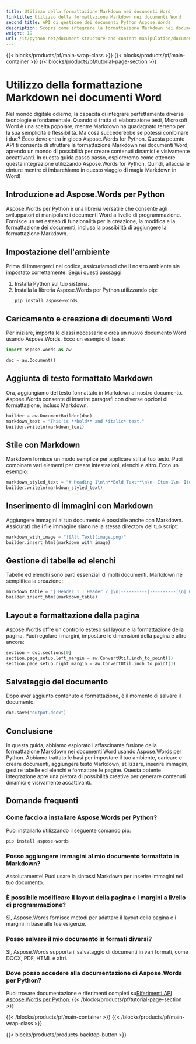 ```yaml
---
title: Utilizzo della formattazione Markdown nei documenti Word
linktitle: Utilizzo della formattazione Markdown nei documenti Word
second_title: API di gestione dei documenti Python Aspose.Words
description: Scopri come integrare la formattazione Markdown nei documenti Word usando Aspose.Words per Python. Guida passo passo con esempi di codice per la creazione di contenuti dinamici e visivamente accattivanti.
weight: 19
url: /it/python-net/document-structure-and-content-manipulation/document-markdown/
---
```


{{< blocks/products/pf/main-wrap-class >}}
{{< blocks/products/pf/main-container >}}
{{< blocks/products/pf/tutorial-page-section >}}

# Utilizzo della formattazione Markdown nei documenti Word


Nel mondo digitale odierno, la capacità di integrare perfettamente diverse tecnologie è fondamentale. Quando si tratta di elaborazione testi, Microsoft Word è una scelta popolare, mentre Markdown ha guadagnato terreno per la sua semplicità e flessibilità. Ma cosa succederebbe se potessi combinare i due? Ecco dove entra in gioco Aspose.Words for Python. Questa potente API ti consente di sfruttare la formattazione Markdown nei documenti Word, aprendo un mondo di possibilità per creare contenuti dinamici e visivamente accattivanti. In questa guida passo passo, esploreremo come ottenere questa integrazione utilizzando Aspose.Words for Python. Quindi, allaccia le cinture mentre ci imbarchiamo in questo viaggio di magia Markdown in Word!

## Introduzione ad Aspose.Words per Python

Aspose.Words per Python è una libreria versatile che consente agli sviluppatori di manipolare i documenti Word a livello di programmazione. Fornisce un set esteso di funzionalità per la creazione, la modifica e la formattazione dei documenti, inclusa la possibilità di aggiungere la formattazione Markdown.

## Impostazione dell'ambiente

Prima di immergerci nel codice, assicuriamoci che il nostro ambiente sia impostato correttamente. Segui questi passaggi:

1. Installa Python sul tuo sistema.
2. Installa la libreria Aspose.Words per Python utilizzando pip:
   ```bash
   pip install aspose-words
   ```

## Caricamento e creazione di documenti Word

Per iniziare, importa le classi necessarie e crea un nuovo documento Word usando Aspose.Words. Ecco un esempio di base:

```python
import aspose.words as aw

doc = aw.Document()
```

## Aggiunta di testo formattato Markdown

Ora, aggiungiamo del testo formattato in Markdown al nostro documento. Aspose.Words consente di inserire paragrafi con diverse opzioni di formattazione, incluso Markdown.

```python
builder = aw.DocumentBuilder(doc)
markdown_text = "This is **bold** and *italic* text."
builder.writeln(markdown_text)
```

## Stile con Markdown

Markdown fornisce un modo semplice per applicare stili al tuo testo. Puoi combinare vari elementi per creare intestazioni, elenchi e altro. Ecco un esempio:

```python
markdown_styled_text = "# Heading 1\n\n**Bold Text**\n\n- Item 1\n- Item 2"
builder.writeln(markdown_styled_text)
```

## Inserimento di immagini con Markdown

Aggiungere immagini al tuo documento è possibile anche con Markdown. Assicurati che i file immagine siano nella stessa directory del tuo script:

```python
markdown_with_image = "![Alt Text](image.png)"
builder.insert_html(markdown_with_image)
```

## Gestione di tabelle ed elenchi

Tabelle ed elenchi sono parti essenziali di molti documenti. Markdown ne semplifica la creazione:

```python
markdown_table = "| Header 1 | Header 2 |\n|----------|----------|\n| Cell 1   | Cell 2   |"
builder.insert_html(markdown_table)
```

## Layout e formattazione della pagina

Aspose.Words offre un controllo esteso sul layout e la formattazione della pagina. Puoi regolare i margini, impostare le dimensioni della pagina e altro ancora:

```python
section = doc.sections[0]
section.page_setup.left_margin = aw.ConvertUtil.inch_to_point(1)
section.page_setup.right_margin = aw.ConvertUtil.inch_to_point(1)
```

## Salvataggio del documento

Dopo aver aggiunto contenuto e formattazione, è il momento di salvare il documento:

```python
doc.save("output.docx")
```

## Conclusione

In questa guida, abbiamo esplorato l'affascinante fusione della formattazione Markdown nei documenti Word usando Aspose.Words per Python. Abbiamo trattato le basi per impostare il tuo ambiente, caricare e creare documenti, aggiungere testo Markdown, stilizzare, inserire immagini, gestire tabelle ed elenchi e formattare le pagine. Questa potente integrazione apre una pletora di possibilità creative per generare contenuti dinamici e visivamente accattivanti.

## Domande frequenti

### Come faccio a installare Aspose.Words per Python?

Puoi installarlo utilizzando il seguente comando pip:
```bash
pip install aspose-words
```

### Posso aggiungere immagini al mio documento formattato in Markdown?

Assolutamente! Puoi usare la sintassi Markdown per inserire immagini nel tuo documento.

### È possibile modificare il layout della pagina e i margini a livello di programmazione?

Sì, Aspose.Words fornisce metodi per adattare il layout della pagina e i margini in base alle tue esigenze.

### Posso salvare il mio documento in formati diversi?

Sì, Aspose.Words supporta il salvataggio di documenti in vari formati, come DOCX, PDF, HTML e altri.

### Dove posso accedere alla documentazione di Aspose.Words per Python?

 Puoi trovare documentazione e riferimenti completi su[Riferimenti API Aspose.Words per Python](https://reference.aspose.com/words/python-net/).
{{< /blocks/products/pf/tutorial-page-section >}}

{{< /blocks/products/pf/main-container >}}
{{< /blocks/products/pf/main-wrap-class >}}

{{< blocks/products/products-backtop-button >}}
